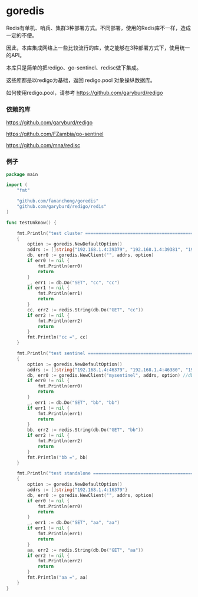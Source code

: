 # goredis

Redis有单机、哨兵、集群3种部署方式。不同部署，使用的Redis库不一样，造成一定的不便。

因此，本库集成网络上一些比较流行的库，使之能够在3种部署方式下，使用统一的API。

本库只是简单的把redigo、go-sentinel、redisc做下集成。

这些库都是以redigo为基础，返回 redigo.pool 对象操纵数据库。

如何使用redigo.pool，请参考 https://github.com/garyburd/redigo


### 依赖的库

https://github.com/garyburd/redigo

https://github.com/FZambia/go-sentinel

https://github.com/mna/redisc


### 例子

```go
package main

import (
	"fmt"

	"github.com/fananchong/goredis"
	"github.com/garyburd/redigo/redis"
)

func testUnknow() {

	fmt.Println("test cluster =========================================")
	{
		option := goredis.NewDefaultOption()
		addrs := []string{"192.168.1.4:39379", "192.168.1.4:39381", "192.168.1.4:39383"}
		db, err0 := goredis.NewClient("", addrs, option)
		if err0 != nil {
			fmt.Println(err0)
			return
		}
		_, err1 := db.Do("SET", "cc", "cc")
		if err1 != nil {
			fmt.Println(err1)
			return
		}
		cc, err2 := redis.String(db.Do("GET", "cc"))
		if err2 != nil {
			fmt.Println(err2)
			return
		}
		fmt.Println("cc =", cc)
	}

	fmt.Println("test sentinel =========================================")
	{
		option := goredis.NewDefaultOption()
		addrs := []string{"192.168.1.4:46379", "192.168.1.4:46380", "192.168.1.4:46381"}
		db, err0 := goredis.NewClient("mysentinel", addrs, option) //dbname: mysentinel
		if err0 != nil {
			fmt.Println(err0)
			return
		}
		_, err1 := db.Do("SET", "bb", "bb")
		if err1 != nil {
			fmt.Println(err1)
			return
		}
		bb, err2 := redis.String(db.Do("GET", "bb"))
		if err2 != nil {
			fmt.Println(err2)
			return
		}
		fmt.Println("bb =", bb)
	}

	fmt.Println("test standalone =========================================")
	{
		option := goredis.NewDefaultOption()
		addrs := []string{"192.168.1.4:16379"}
		db, err0 := goredis.NewClient("", addrs, option)
		if err0 != nil {
			fmt.Println(err0)
			return
		}
		_, err1 := db.Do("SET", "aa", "aa")
		if err1 != nil {
			fmt.Println(err1)
			return
		}
		aa, err2 := redis.String(db.Do("GET", "aa"))
		if err2 != nil {
			fmt.Println(err2)
			return
		}
		fmt.Println("aa =", aa)
	}
}
```
